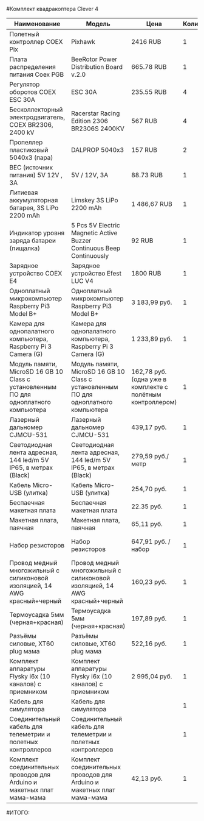 #Комплект квадракоптера Clever 4

Наименование  | Модель | Цена | Количество | Сумма |Ссылка
------------- | ------------- |------------- | ------------- | ------------- | -------------|
Полетный контроллер COEX Pix  | Pixhawk | 2416 RUB | 1 | 2416 RUB | [here](https://is.gd/Yk5QVb)
Плата распределения питания Coex PGB  | BeeRotor Power Distribution Board v.2.0 | 665.78 RUB | 1 | 665.78 RUB | [here](https://is.gd/XLIEAF)
Регулятор оборотов COEX ESC 30А | ESC 30A | 235.55 RUB | 4 | 931,96 RUB | [here](https://is.gd/J5GRuB)
Бесколлекторный электродвигатель, COEX BR2306, 2400 kV | Racerstar Racing Edition 2306 BR2306S 2400KV | 567 RUB | 4 | 2.266 RUB | [here](https://is.gd/pICUmA)
Пропеллер пластиковый 5040x3 (пара) | DALPROP 5040x3 | 157 RUB | 2 | 314 RUB | [here](https://is.gd/HEvnkv)
BEC (источник питания) 5V 12V , 3A | 5V / 12V, 3A | 88.73 RUB | 1 | 88.73 RUB | [here](https://is.gd/nCfAF7)
Литиевая аккумуляторная батарея, 3S LiPo 2200 mAh | Limskey 3S LiPo 2200 mAh |1 486,67 RUB| 1 | 1 486,67 RUB | [here](https://is.gd/7SecuQ)
Индикатор уровня заряда батареи (пищалка) | 5 Pcs 5V Electric Magnetic Active Buzzer Continuous Beep Continuously | 92 RUB | 1 | 92 RUB | [here](https://is.gd/QjveS1)
Зарядное устройство COEX Е4 | Зарядное устройство Efest LUC V4 | 1800 RUB | 1 | 1800 RUB | [here](https://magzaryada.ru/zaryadnye-ustroystva/efest-luc-v4)
Одноплатный микрокомпьютер Raspberry Pi3 Model B+ | Одноплатный микрокомпьютер Raspberry Pi3 Model B+ | 3 183,99 руб. | 1 | 3 183,99 руб. | [here](https://aliexpress.ru/item/32615114907.html?spm=a2g0o.productlist.0.0.28ca432051O911&algo_pvid=68b52eea-546c-406d-936b-f4bb6c1478cb&algo_expid=68b52eea-546c-406d-936b-f4bb6c1478cb-0&btsid=74c701ad-f3e1-4e11-974f-a5ce1df48dd4&ws_ab_test=searchweb0_0,searchweb201602_1,searchweb201603_53)
Камера для однопалатного компьютера, Raspberry Pi 3 Camera (G) | Камера для однопалатного компьютера, Raspberry Pi 3 Camera (G) | 1 233,89 руб. | 1 | 1 233,89 руб. | [here](https://aliexpress.ru/item/32932807062.html?spm=a2g0o.productlist.0.0.59d56a129aKxH9&algo_pvid=2efe53e5-a68d-47fd-babb-8c1fe4369b33&algo_expid=2efe53e5-a68d-47fd-babb-8c1fe4369b33-0&btsid=c48f5dcb-a967-4475-89e4-0a20177e60ed&ws_ab_test=searchweb0_0,searchweb201602_1,searchweb201603_53)
Модуль памяти, MicroSD 16 GB 10 Class с установленным ПО для одноплатного компьютера | Модуль памяти, MicroSD 16 GB 10 Class с установленным ПО для одноплатного компьютера | 162,78 руб.(одна уже в комплекте с полётным контроллером) | 1 | 162,78 руб. | [here](https://aliexpress.ru/item/4000378152371.html?spm=a2g0o.productlist.0.0.1f027115pU1BeG&algo_pvid=41bdc371-b709-4231-a1d6-a59bcd5a0846&algo_expid=41bdc371-b709-4231-a1d6-a59bcd5a0846-0&btsid=550225bf-9e5f-4519-8f4a-adf70d3f6060&ws_ab_test=searchweb0_0,searchweb201602_1,searchweb201603_53)
Лазерный дальномер CJMCU-531 | Лазерный дальномер CJMCU-531 | 439,17 руб. | 1 | 439,17 руб. | [here](https://aliexpress.ru/item/4000044954904.html?spm=a2g0o.productlist.0.0.3de42d06H5DKqm&algo_pvid=a1d6dae6-656b-456d-a963-839a17531ef5&algo_expid=a1d6dae6-656b-456d-a963-839a17531ef5-5&btsid=d3c9f03d-d03b-4d16-95ca-d5f4d8ec00b3&ws_ab_test=searchweb0_0,searchweb201602_1,searchweb201603_53)
Светодиодная лента адресная, 144 led/m 5V IP65, в метрах (Black) | Светодиодная лента адресная, 144 led/m 5V IP65, в метрах (Black) | 279,59 руб./метр | 1 | 279,59 руб./метр | [here](https://aliexpress.ru/item/32773441024.html?spm=a2g0o.productlist.0.0.5abd5a590x71P2&algo_pvid=b0fd5383-f847-487a-9861-801ece6238de&algo_expid=b0fd5383-f847-487a-9861-801ece6238de-0&btsid=19a6771a-e2f2-4084-81ff-7da1a942cbf7&ws_ab_test=searchweb0_0,searchweb201602_1,searchweb201603_53)
Кабель Micro-USB (улитка) | Кабель Micro-USB (улитка)| 254,70 руб. | 1 | 254,70 руб. | [here](https://aliexpress.ru/item/32822474643.html?cv=47843&cv=47843&af=506321&af=506321&mall_affr=pr3&mall_affr=pr3&afref=https%253A%252F%252Fmysku.ru%252Fblog%252Faliexpress%252F58678.html&afref=https%253A%252F%252Fmysku.ru%252Fblog%252Faliexpress%252F58678.html&dp=41504883f3f3d334f68d0061c528064f&dp=41504883f3f3d334f68d0061c528064f&scm=1007.22893.153997.0&pvid=28a078a2-4152-49a9-a191-3aefe032d81d&onelink_page_from=ITEM_DETAIL&onelink_item_to=32822474643&onelink_publisherid=177275576&onelink_memberseq=702518391&onelink_duration=1.278225&onelink_status=noneresult&onelink_item_from=32822474643&onelink_subid=506321&onelink_page_to=ITEM_DETAIL&aff_platform=aaf&cpt=1577369045330&sk=VnYZvQVf&aff_trace_key=eb22f14cfe5b4bfb811c712d21eb9fb7-1577369045330-06693-VnYZvQVf&terminal_id=3045695b41524b01983057d662f89b43)
Беспаечная макетная плата | Беспаечная макетная плата | 22.35 руб. | 1 | 22.35 руб. | [here](https://aliexpress.ru/item/32230572349.html?spm=a2g0o.productlist.0.0.5df76329Kmdohb&algo_pvid=61eae2b0-3bb9-4c99-8316-5d7d15b3be29&algo_expid=61eae2b0-3bb9-4c99-8316-5d7d15b3be29-4&btsid=b3aaebaa-6a88-45e2-b44b-32ef87cb393b&ws_ab_test=searchweb0_0,searchweb201602_1,searchweb201603_53)
Макетная плата, паячная | Макетная плата, паячная | 65,11 руб. | 1 | 65,11 руб. | [here](https://aliexpress.ru/item/32892635474.html?spm=a2g0o.productlist.0.0.4e4e49ccCjMhbz&algo_pvid=4113359b-af93-4952-8c56-075d103de205&algo_expid=4113359b-af93-4952-8c56-075d103de205-2&btsid=8fb774e8-49fa-4e52-872b-3258cae45c3e&ws_ab_test=searchweb0_0,searchweb201602_1,searchweb201603_53)
Набор резисторов | Набор резисторов | 647,91 руб. / набор | 1 | 647,91 руб. / набор | [here](https://aliexpress.ru/item/32662753709.html?spm=a2g0o.productlist.0.0.695f22d0W2yrcz&algo_pvid=e6975ec9-0249-46f0-bee8-fa8316249761&algo_expid=e6975ec9-0249-46f0-bee8-fa8316249761-8&btsid=40c3002a-6bbc-45c0-8f77-75ea7454352e&ws_ab_test=searchweb0_0,searchweb201602_1,searchweb201603_53)
Провод медный многожильный с силиконовой изоляцией, 14 AWG красный+черный | Провод медный многожильный с силиконовой изоляцией, 14 AWG красный+черный | 160,23 руб. | 1 | 160,23 руб. | [here](https://aliexpress.ru/item/33027953616.html?spm=a2g0o.productlist.0.0.4b8048c6Rq54oV&algo_pvid=e563b30f-d5f8-42ac-a5b4-f009c287e415&algo_expid=e563b30f-d5f8-42ac-a5b4-f009c287e415-2&btsid=6c43f8b0-2742-4abb-be83-2d4557323f82&ws_ab_test=searchweb0_0,searchweb201602_1,searchweb201603_53)
Термоусадка 5мм (черная+красная) | Термоусадка 5мм (черная+красная) |  197,89 руб. | 1 | 197,89 руб. | [here](https://aliexpress.ru/item/32660365440.html?spm=a2g0o.productlist.0.0.349866a9Kq33AB&algo_pvid=e37716c8-691d-4593-895a-d4f33893340a&algo_expid=e37716c8-691d-4593-895a-d4f33893340a-9&btsid=c5f05037-f14f-4f2b-9826-48c934d931f3&ws_ab_test=searchweb0_0,searchweb201602_1,searchweb201603_53)
Разъёмы силовые, XT60 plug мама | Разъёмы силовые, XT60 plug мама | 522,16 руб. | 1 | 522,16 руб. | [here](https://aliexpress.ru/item/4000046908429.html?spm=a2g0o.productlist.0.0.3f812a40BJBjhy&algo_pvid=8344047d-5c64-47d9-bbeb-9e226b7baefd&algo_expid=8344047d-5c64-47d9-bbeb-9e226b7baefd-0&btsid=a6574bf6-b338-4797-ad33-fba98b10fa2c&ws_ab_test=searchweb0_0,searchweb201602_1,searchweb201603_53)
Комплект аппаратуры Flysky i6x (10 каналов) с приемником | Комплект аппаратуры Flysky i6x (10 каналов) с приемником | 2 995,04 руб. | 1 | 2 995,04 руб. | [here](https://aliexpress.ru/item/32630763392.html?spm=a2g0o.productlist.0.0.3e4c1f1c1ZAFWO&s=p&algo_pvid=7d2cd1d2-6066-48c4-b0ea-5989b1fddbd1&algo_expid=7d2cd1d2-6066-48c4-b0ea-5989b1fddbd1-0&btsid=77bf86b3-38e9-4891-bdd8-da50e91bc24f&ws_ab_test=searchweb0_0,searchweb201602_1,searchweb201603_53)
Кабель для симулятора | Кабель для симулятора  | | 1 | | |
Соединительный кабель для телеметрии и полетных контроллеров | Соединительный кабель для телеметрии и полетных контроллеров | | 1 | | |
Комплект соединительных проводов для Arduino и макетных плат мама-мама | Комплект соединительных проводов для Arduino и макетных плат мама-мама | 42,13 руб. | 1 | 42,13 руб. | [here](https://aliexpress.ru/item/4000239170335.html?spm=a2g0o.productlist.0.0.130f6391wMagYs&algo_pvid=c6aefdb6-62a3-4788-894c-69b52936232f&algo_expid=c6aefdb6-62a3-4788-894c-69b52936232f-0&btsid=f4e46974-04ea-4aba-97e8-e16ffcba0f59&ws_ab_test=searchweb0_0,searchweb201602_1,searchweb201603_53)

#ИТОГО:
